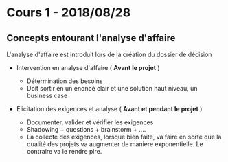 # Cours 1 - 2018/08/28

## Concepts entourant l'analyse d'affaire

L'analyse d'affaire est introduit lors de la création du dossier de décision 

* Intervention en analyse d'affaire ( <b>Avant le projet</b> )

    * Détermination des besoins
    * Doit sortir en un énoncé clair et une solution haut niveau, un business case

* Elicitation des exigences et analyse ( <b>Avant et pendant le projet</b> )
     
    * Documenter, valider et vérifier les exigences
    * Shadowing + questions + brainstorm + ....
    * La collecte des exigences, lorsque bien faite, va faire en sorte que la          qualité des projets va augmenter de maniere exponentielle. Le contraire va le    rendre pire.





 


